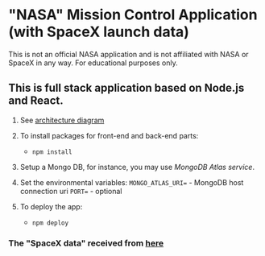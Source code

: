 # "NASA" Mission Control Application (with SpaceX launch data)
This is not an official NASA application and is not affiliated with NASA or SpaceX in any way. For educational purposes only.

## This is full stack application based on **Node.js** and **React**.

1. See [architecture diagram](./diagram.png)

2. To install packages for front-end and back-end parts:
    - `npm install`

3. Setup a Mongo DB, for instance, you may use *MongoDB Atlas service*.

4. Set the environmental variables:
`MONGO_ATLAS_URI=` - MongoDB host connection uri
`PORT=` - optional

4. To deploy the app:
    - `npm deploy`

### The "SpaceX data" received from [here](https://github.com/r-spacex/SpaceX-API)